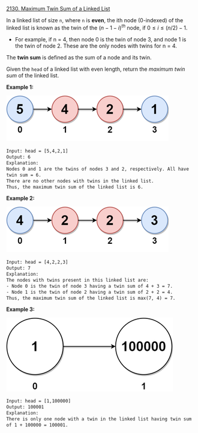 ﻿[2130. Maximum Twin Sum of a Linked List](https://leetcode.com/problems/maximum-twin-sum-of-a-linked-list/)

In a linked list of size `n`, where `n` is __even__, the ith node (0-indexed) of the linked list is known as the twin of the $(n-1-i)^{th}$ node, if $0 \leq i \leq (n / 2) - 1$.

- For example, if n = 4, then node 0 is the twin of node 3, and node 1 is the twin of node 2. These are the only nodes with twins for n = 4.

The __twin sum__ is defined as the sum of a node and its twin.

Given the `head` of a linked list with even length, return the _maximum twin sum_ of the linked list.

__Example 1:__

![image](./../../images/2130-maximum-twin-sum-of-a-linked-list-1.png)

    Input: head = [5,4,2,1]
    Output: 6
    Explanation:
    Nodes 0 and 1 are the twins of nodes 3 and 2, respectively. All have twin sum = 6.
    There are no other nodes with twins in the linked list.
    Thus, the maximum twin sum of the linked list is 6. 

__Example 2:__

![image](./../../images/2130-maximum-twin-sum-of-a-linked-list-2.png)

    Input: head = [4,2,2,3]
    Output: 7
    Explanation:
    The nodes with twins present in this linked list are:
    - Node 0 is the twin of node 3 having a twin sum of 4 + 3 = 7.
    - Node 1 is the twin of node 2 having a twin sum of 2 + 2 = 4.
    Thus, the maximum twin sum of the linked list is max(7, 4) = 7. 

__Example 3:__

![image](./../../images/2130-maximum-twin-sum-of-a-linked-list-3.png)

    Input: head = [1,100000]
    Output: 100001
    Explanation:
    There is only one node with a twin in the linked list having twin sum of 1 + 100000 = 100001.
